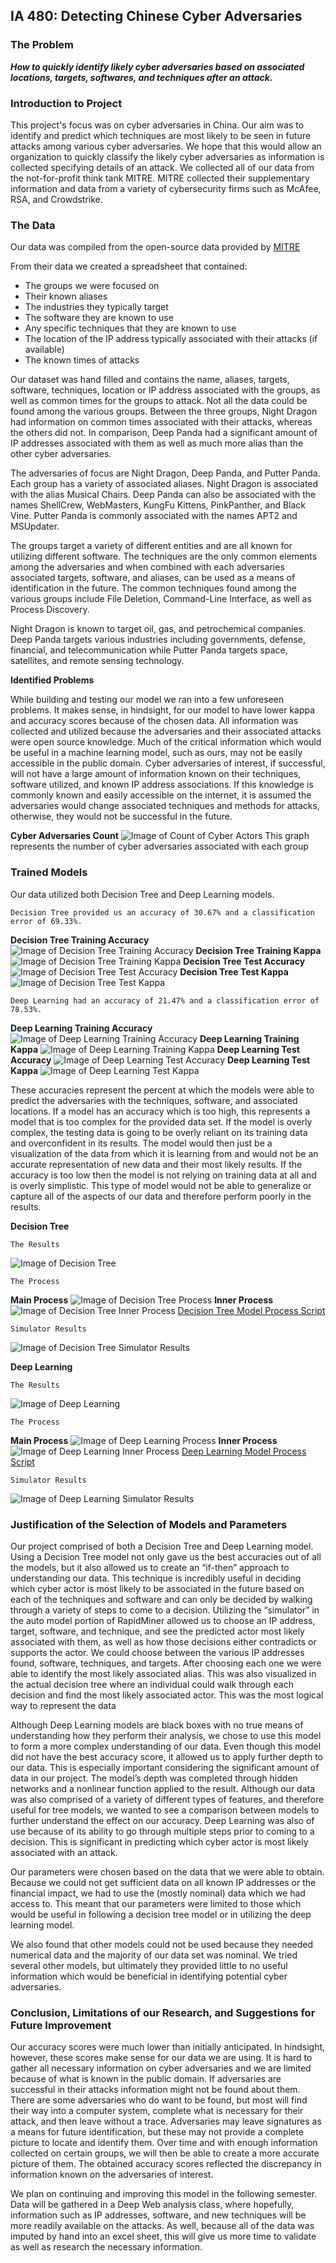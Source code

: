 ## IA 480: Detecting Chinese Cyber Adversaries

### The Problem

**_How to quickly identify likely cyber adversaries based on associated locations, targets, softwares, and techniques after an attack._**

### Introduction to Project

This project's focus was on cyber adversaries in China. Our aim was to identify and predict which techniques are most likely to be seen in future attacks among various cyber adversaries. We hope that this would allow an organization to quickly classify the likely cyber adversaries as information is collected specifying details of an attack. We collected all of our data from the not-for-profit think tank MITRE. MITRE collected their supplementary information and data from a variety of cybersecurity firms such as McAfee, RSA, and Crowdstrike. 


### The Data

Our data was compiled from the open-source data provided by [MITRE](https://attack.mitre.org/groups/)

From their data we created a spreadsheet that contained:
- The groups we were focused on
- Their known aliases
- The industries they typically target
- The software they are known to use
- Any specific techniques that they are known to use
- The location of the IP address typically associated with their attacks (if available)
- The known times of attacks

Our dataset was hand filled and contains the name, aliases, targets, software, techniques, location or IP address associated with the groups, as well as common times for the groups to attack. Not all the data could be found among the various groups. Between the three groups, Night Dragon had information on common times associated with their attacks, whereas the others did not. In comparison, Deep Panda had a significant amount of IP addresses associated with them as well as much more alias than the other cyber adversaries.   

The adversaries of focus are Night Dragon, Deep Panda, and Putter Panda. Each group has a variety of associated aliases. Night Dragon is associated with the alias Musical Chairs. Deep Panda can also be associated with the names ShellCrew, WebMasters, KungFu Kittens, PinkPanther, and Black Vine. Putter Panda is commonly associated with the names APT2 and MSUpdater. 

The groups target a variety of different entities and are all known for utilizing different software. The techniques are the only common elements among the adversaries and when combined with each adversaries associated targets, software, and aliases, can be used as a means of identification in the future.  The common techniques found among the various groups include File Deletion, Command-Line Interface, as well as Process Discovery. 

Night Dragon is known to target oil, gas, and petrochemical companies. Deep Panda targets various industries including governments, defense, financial, and telecommunication while Putter Panda targets space, satellites, and remote sensing technology. 

**Identified Problems**

While building and testing our model we ran into a few unforeseen problems. It makes sense, in hindsight, for our model to have lower kappa and accuracy scores because of the chosen data. All information was collected and utilized because the adversaries and their associated attacks were open source knowledge. Much of the critical information which would be useful in a machine learning model, such as ours, may not be easily accessible in the public domain. Cyber adversaries of interest, if successful, will not have a large amount of information known on their techniques, software utilized, and known IP address associations. If this knowledge is commonly known and easily accessible on the internet, it is assumed the adversaries would change associated techniques and methods for attacks, otherwise, they would not be successful in the future. 

**Cyber Adversaries Count**
![Image of Count of Cyber Actors](Cyber_Adversaries_Count_Bar_Chart.PNG)
This graph represents the number of cyber adversaries associated with each group


### Trained Models

Our data utilized both Decision Tree and Deep Learning models.

```
Decision Tree provided us an accuracy of 30.67% and a classification error of 69.33%. 
```
**Decision Tree Training Accuracy**
![Image of Decision Tree Training Accuracy](DecisionTree/Decision_Tree_Training_Accuracy_Score.PNG)
**Decision Tree Training Kappa**
![Image of Decision Tree Training Kappa](DecisionTree/Decision_Tree_Training_Kappa_Score.PNG)
**Decision Tree Test Accuracy**
![Image of Decision Tree Test Accuracy](DecisionTree/Decision_Tree_Test_Accuracy_Score.PNG)
**Decision Tree Test Kappa**
![Image of Decision Tree Test Kappa](DecisionTree/Decision_Tree_Test_Kappa_Score.PNG)


```
Deep Learning had an accuracy of 21.47% and a classification error of 78.53%.
```
**Deep Learning Training Accuracy**
![Image of Deep Learning Training Accuracy](DeepLearning/Deep_Learning_Training_Accuracy_Score.PNG)
**Deep Learning Training Kappa**
![Image of Deep Learning Training Kappa](DeepLearning/Deep_Learning_Training_Kappa_Score.PNG)
**Deep Learning Test Accuracy**
![Image of Deep Learning Test Accuracy](DeepLearning/Deep_Learning_Test_Accuracy_Score.PNG)
**Deep Learning Test Kappa**
![Image of Deep Learning Test Kappa](DeepLearning/Deep_learning_Test_Kappa_Score.PNG)


These accuracies represent the percent at which the models were able to predict the adversaries with the techniques, software, and associated locations. If a model has an accuracy which is too high, this represents a model that is too complex for the provided data set. If the model is overly complex, the testing data is going to be overly reliant on its training data and overconfident in its results. The model would then just be a visualization of the data from which it is learning from and would not be an accurate representation of new data and their most likely results. If the accuracy is too low then the model is not relying on training data at all and is overly simplistic. This type of model would not be able to generalize or capture all of the aspects of our data and therefore perform poorly in the results.


**Decision Tree**
```
The Results
```
![Image of Decision Tree](DecisionTree/Decision_Tree.PNG)

```
The Process
```
**Main Process**
![Image of Decision Tree Process](DecisionTree/Decision_Tree_Process.PNG)
**Inner Process**
![Image of Decision Tree Inner Process](DecisionTree/Decision_Tree_Inner_Process.PNG)
[Decision Tree Model Process Script](DecisionTree/Decision_Tree_Process.xml)
```
Simulator Results
```
![Image of Decision Tree Simulator Results](DecisionTree/Decision_Tree_Simulator.2.PNG)


**Deep Learning**
```
The Results
```
![Image of Deep Learning](DeepLearning/Deep_Learning_Results.PNG)

```
The Process
```
**Main Process**
![Image of Deep Learning Process](DeepLearning/Deep_Learning_Process.PNG)
**Inner Process**
![Image of Deep Learning Inner Process](DeepLearning/Deep_Learning_Process_Inner.PNG)
[Deep Learning Model Process Script](DeepLearning/Deep_Learning_Process.xml)
```
Simulator Results
```
![Image of Deep Learning Simulator Results](DeepLearning/Deep_Learning_Simulator.PNG)

### Justification of the Selection of Models and Parameters

Our project comprised of both a Decision Tree and Deep Learning model. Using a Decision Tree model not only gave us the best accuracies out of all the models, but it also allowed us to create an “if-then” approach to understanding our data. This technique is incredibly useful in deciding which cyber actor is most likely to be associated in the future based on each of the techniques and software and can only be decided by walking through a variety of steps to come to a decision. Utilizing the “simulator” in the auto model portion of RapidMiner allowed us to choose an IP address, target, software, and technique, and see the predicted actor most likely associated with them, as well as how those decisions either contradicts or supports the actor. We could choose between the various IP addresses found, software, techniques, and targets. After choosing each one we were able to identify the most likely associated alias. This was also visualized in the actual decision tree where an individual could walk through each decision and find the most likely associated actor. This was the most logical way to represent the data

Although Deep Learning models are black boxes with no true means of understanding how they perform their analysis, we chose to use this model to form a more complex understanding of our data. Even though this model did not have the best accuracy score, it allowed us to apply further depth to our data. This is especially important considering the significant amount of data in our project. The model’s depth was completed through hidden networks and a nonlinear function applied to the result. Although our data was also comprised of a variety of different types of features, and therefore useful for tree models, we wanted to see a comparison between models to further understand the effect on our accuracy. Deep Learning was also of use because of its ability to go through multiple steps prior to coming to a decision. This is significant in predicting which cyber actor is most likely associated with an attack.  

Our parameters were chosen based on the data that we were able to obtain. Because we could not get sufficient data on all known IP addresses or the financial impact, we had to use the (mostly nominal) data which we had access to. This meant that our parameters were limited to those which would be useful in following a decision tree model or in utilizing the deep learning model.

We also found that other models could not be used because they needed numerical data and the majority of our data set was nominal. We tried several other models, but ultimately they provided little to no useful information which would be beneficial in identifying potential cyber adversaries.


### Conclusion, Limitations of our Research, and Suggestions for Future Improvement

Our accuracy scores were much lower than initially anticipated. In hindsight, however, these scores make sense for our data we are using. It is hard to gather all necessary information on cyber adversaries and we are limited because of what is known in the public domain. If adversaries are successful in their attacks information might not be found about them. There are some adversaries who do want to be found, but most will find their way into a computer system, complete what is necessary for their attack, and then leave without a trace.  Adversaries may leave signatures as a means for future identification, but these may not provide a complete picture to locate and identify them. Over time and with enough information collected on certain groups, we will then be able to create a more accurate picture of them. The obtained accuracy scores reflected the discrepancy in information known on the adversaries of interest.

We plan on continuing and improving this model in the following semester. Data will be gathered in a Deep Web analysis class, where hopefully, information such as IP addresses, software, and new techniques will be more readily available on the attacks. As well, because all of the data was imputed by hand into an excel sheet, this will give us more time to validate as well as research the necessary information. 

